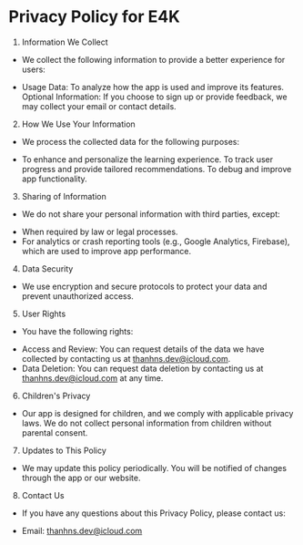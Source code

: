 # Privacy Policy for E4K

1. Information We Collect

- We collect the following information to provide a better experience for users:

+ Usage Data: To analyze how the app is used and improve its features.
Optional Information: If you choose to sign up or provide feedback, we may collect your email or contact details.

2. How We Use Your Information

- We process the collected data for the following purposes:

+ To enhance and personalize the learning experience.
To track user progress and provide tailored recommendations.
To debug and improve app functionality.

3. Sharing of Information

- We do not share your personal information with third parties, except:

+ When required by law or legal processes.
+ For analytics or crash reporting tools (e.g., Google Analytics, Firebase), which are used to improve app performance.

4. Data Security

- We use encryption and secure protocols to protect your data and prevent unauthorized access.

5. User Rights

- You have the following rights:

+ Access and Review: You can request details of the data we have collected by contacting us at thanhns.dev@icloud.com.
+ Data Deletion: You can request data deletion by contacting us at thanhns.dev@icloud.com at any time.
   
6. Children's Privacy

- Our app is designed for children, and we comply with applicable privacy laws. We do not collect personal information from children without parental consent.

7. Updates to This Policy

- We may update this policy periodically. You will be notified of changes through the app or our website.

8. Contact Us

- If you have any questions about this Privacy Policy, please contact us:

+ Email: thanhns.dev@icloud.com
